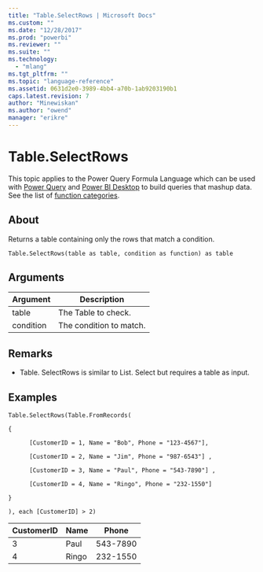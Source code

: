 ```yaml
---
title: "Table.SelectRows | Microsoft Docs"
ms.custom: ""
ms.date: "12/28/2017"
ms.prod: "powerbi"
ms.reviewer: ""
ms.suite: ""
ms.technology: 
  - "mlang"
ms.tgt_pltfrm: ""
ms.topic: "language-reference"
ms.assetid: 0631d2e0-3989-4bb4-a70b-1ab9203190b1
caps.latest.revision: 7
author: "Minewiskan"
ms.author: "owend"
manager: "erikre"
---
```

# Table.SelectRows
This topic applies to the Power Query Formula Language which can be used with [Power Query](https://support.office.com/article/Introduction-to-Microsoft-Power-Query-for-Excel-6E92E2F4-2079-4E1F-BAD5-89F6269CD605) and [Power BI Desktop](http://go.microsoft.com/fwlink/p/?LinkId=618607) to build queries that mashup data. See the list of [function categories](https://msdn.microsoft.com/en-us/library/mt211003.aspx).  
  
## About  
Returns a table containing only the rows that match a condition.  
  
```  
Table.SelectRows(table as table, condition as function) as table  
```  
  
## Arguments  
  
|Argument|Description|  
|------------|---------------|  
|table|The Table to check.|  
|condition|The condition to match.|  
  
## <a name="__toc360789530"></a>Remarks  
  
-   Table. SelectRows is similar to List. Select but requires a table as input.  
  
## Examples  
  
```  
Table.SelectRows(Table.FromRecords(  
  
{  
  
      [CustomerID = 1, Name = "Bob", Phone = "123-4567"],  
  
      [CustomerID = 2, Name = "Jim", Phone = "987-6543"] ,  
  
      [CustomerID = 3, Name = "Paul", Phone = "543-7890"] ,  
  
      [CustomerID = 4, Name = "Ringo", Phone = "232-1550"]  
  
}  
  
), each [CustomerID] > 2)  
```  
  
|CustomerID|Name|Phone|  
|--------------|--------|---------|  
|3|Paul|543-7890|  
|4|Ringo|232-1550|  
  

